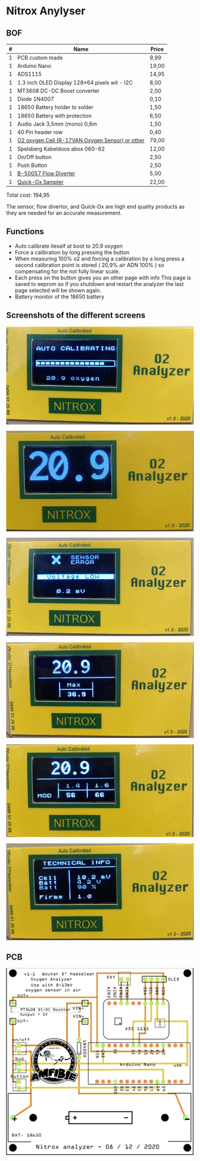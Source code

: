 # Nitrox Anylyser

## BOF 

| # | Name                                            | Price  |
|---|-------------------------------------------------|--------|
| 1 | PCB custom made                                 |  9,99  |
| 1 | Arduino Nano                                    | 19,00  |
| 1 | ADS1115                                         | 14,95  |
| 1 | 1.3 inch OLED Display 128*64 pixels wit - I2C   |  8,00  |
| 1 | MT3608 DC-DC Boost converter                    |  2,00  |
| 1 | Diode 1N4007                                    |  0,10  |
| 1 | 18650 Battery holder to solder                  |  1,50  |
| 1 | 18650 Battery with protection                   |  6,50  |
| 1 | Audio Jack 3,5mm (mono) 0,6m                    |  1,50  |
| 1 | 40 Pin header row                               |  0,40  |
| 1 | [O2 oxygen Cell (R-17VAN Oxygen Sensor) or other](https://www.vandagraph.com/index.php?main_page=product_info&cPath=5_8&products_id=30) | 79,00  |
| 1 | Spelsberg Kabeldoos abox 060-62                 | 12,00  |
| 1 | On/Off button                                   |  2,50  |
| 1 | Push Button                                     |  2,50  |
| 1 | [B-50057 Flow Diverter](https://www.vandagraph.com/index.php?main_page=product_info&cPath=5_6&products_id=17?main_page=product_info&cPath=5_6&products_id=17)                         |  5,00  |
| 1 | [Quick-Ox Sampler](https://www.vandagraph.com/index.php?main_page=product_info&products_id=20)                              | 22,00  |


Total cost: 194,95

The sensor, flow divertor, and Quick-Ox are high end quality products as they are needed for an accurate measurement.


## Functions 

* Auto calibrate iteself at boot to 20.9 oxygen
* Force a calibration by long pressing the button
* When measuring 100% o2 and forcing a calibration by a long press a second calibration point is stored ( 20,9% air ADN 100% ) 
  so compensating for the not fully linear scale.
* Each press on the button gives you an other page with info
  This page is saved to eeprom so if you shutdown and restart the analyzer the last page selected will be shown again.
* Battery monitor of the 18650 battery


## Screenshots of the different screens

![Calibration_screen](/img/screen_calibration.jpg)

![Big screen](/img/screen_big.jpg)

![Error screen](/img/Screen_error.jpg)

![Max screen](/img/screen_max_mix.jpg)

![MOD screen](/img/screen_mod.jpg)

![Tech info screen](/img/screen_tech_info.jpg)

## PCB

![PCB](/img/mainboard.png)
